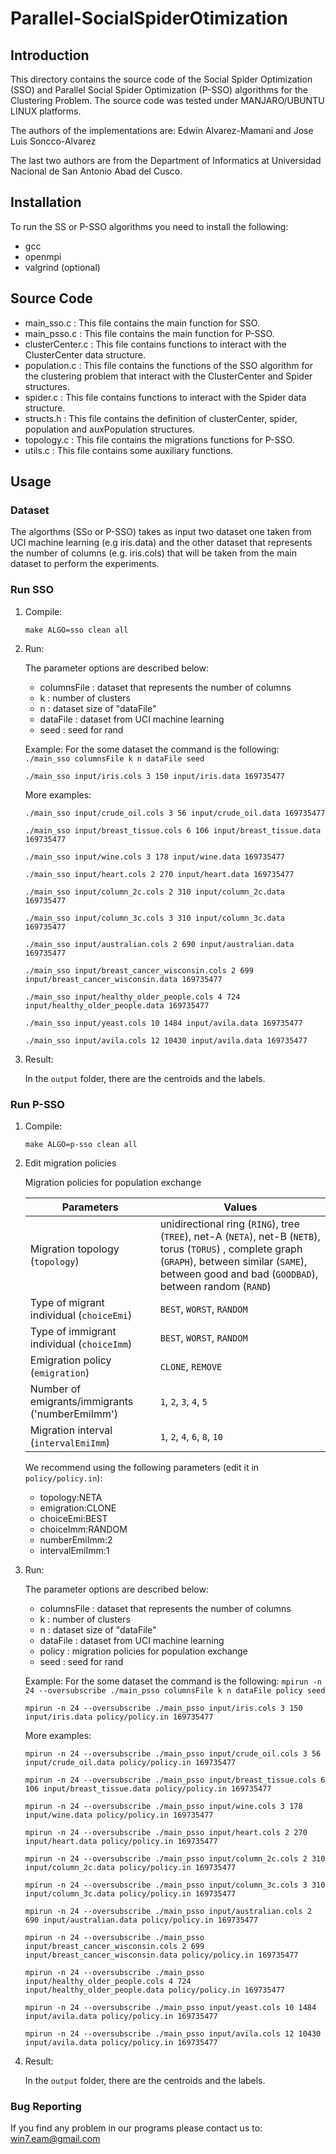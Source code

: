 # Parallel-SocialSpiderOtimization


## Introduction

This directory contains the source code of the Social Spider Optimization (SSO) and Parallel Social Spider Optimization (P-SSO) algorithms for the Clustering Problem. The source code was tested under MANJARO/UBUNTU LINUX platforms.

The authors of the implementations are: Edwin Alvarez-Mamani and Jose Luis Soncco-Alvarez

The last two authors are from the Department of Informatics at Universidad Nacional de San Antonio Abad del Cusco.

## Installation

To run the SS or P-SSO algorithms you need to install the following:
- gcc
- openmpi
- valgrind (optional)

## Source Code

- main_sso.c 		: 	This file contains the main function for SSO.
- main_psso.c 		: 	This file contains the main function for P-SSO.
- clusterCenter.c   :  	This file contains functions to interact with the ClusterCenter data structure.
- population.c      :   This file contains the functions of the SSO algorithm for the clustering problem  that interact with the ClusterCenter and Spider structures.
- spider.c     		: 	This file contains functions to interact with the Spider data structure.
- structs.h        	:	This file contains the definition of clusterCenter, spider, population and auxPopulation structures.
- topology.c        :   This file contains the migrations functions for P-SSO.
- utils.c 	        :   This file contains some auxiliary functions.

## Usage

### Dataset

The algorthms (SSo or P-SSO) takes as input two dataset one taken from UCI machine learning (e.g iris.data) and the other dataset that represents the number of columns (e.g. iris.cols) that will be taken from the main dataset to perform the experiments.

### Run SSO

1. Compile: 
    ```
    make ALGO=sso clean all
    ```

2. Run:

    The parameter options are described below:

    - columnsFile	:	dataset that represents the number of columns
    - k				:	number of clusters
    - n 			:	dataset size of "dataFile"
    - dataFile		:	dataset from UCI machine learning
    - seed			:	seed for rand

    Example: For the some dataset the command is the following: `./main_sso columnsFile k n dataFile seed`
    ```
    ./main_sso input/iris.cols 3 150 input/iris.data 169735477
    ```
    More examples:

    ```
    ./main_sso input/crude_oil.cols 3 56 input/crude_oil.data 169735477
    ```
    ```
    ./main_sso input/breast_tissue.cols 6 106 input/breast_tissue.data 169735477
    ```
    ```
    ./main_sso input/wine.cols 3 178 input/wine.data 169735477
    ```
    ```
    ./main_sso input/heart.cols 2 270 input/heart.data 169735477
    ```
    ```
    ./main_sso input/column_2c.cols 2 310 input/column_2c.data 169735477
    ```
    ```
    ./main_sso input/column_3c.cols 3 310 input/column_3c.data 169735477
    ```
    ```
    ./main_sso input/australian.cols 2 690 input/australian.data 169735477
    ```
    ```
    ./main_sso input/breast_cancer_wisconsin.cols 2 699 input/breast_cancer_wisconsin.data 169735477
    ```
    ```
    ./main_sso input/healthy_older_people.cols 4 724 input/healthy_older_people.data 169735477
    ```
    ```
    ./main_sso input/yeast.cols 10 1484 input/avila.data 169735477
    ```
    ```
    ./main_sso input/avila.cols 12 10430 input/avila.data 169735477
    ```

3. Result: 

    In the `output` folder, there are the centroids and the labels.

### Run P-SSO

1. Compile: 
    ```
    make ALGO=p-sso clean all
    ```

2. Edit migration policies

    Migration policies for population exchange

    | Parameters  | Values |
    | ------------- | ------------- |
    | Migration topology (`topology`)  | unidirectional ring (`RING`), tree (`TREE`), net-A (`NETA`), net-B (`NETB`), torus (`TORUS`) , complete graph (`GRAPH`), between similar (`SAME`), between good and bad (`GOODBAD`), between random (`RAND`)  |
    | Type of migrant individual (`choiceEmi`)  | `BEST`, `WORST`, `RANDOM`  |
    | Type of immigrant individual (`choiceImm`)  | `BEST`, `WORST`, `RANDOM`  |
    | Emigration policy (`emigration`)  | `CLONE`, `REMOVE`  |
    | Number of emigrants/immigrants ('numberEmiImm')  | `1`, `2`, `3`, `4`, `5`  |
    | Migration interval (`intervalEmiImm`)   | `1`, `2`, `4`, `6`, `8`, `10`  |


    We recommend using the following parameters (edit it in `policy/policy.in`):

    - topology:NETA
    - emigration:CLONE
    - choiceEmi:BEST
    - choiceImm:RANDOM
    - numberEmiImm:2
    - intervalEmiImm:1

3. Run:

    The parameter options are described below:

    - columnsFile	:	dataset that represents the number of columns
    - k				:	number of clusters
    - n 			:	dataset size of "dataFile"
    - dataFile		:	dataset from UCI machine learning
    - policy        :   migration policies for population exchange
    - seed			:	seed for rand

    Example: For the some dataset the command is the following: `mpirun -n 24 --oversubscribe ./main_psso columnsFile k n dataFile policy seed`
    ```
    mpirun -n 24 --oversubscribe ./main_psso input/iris.cols 3 150 input/iris.data policy/policy.in 169735477
    ```
    More examples:

    ```
    mpirun -n 24 --oversubscribe ./main_psso input/crude_oil.cols 3 56 input/crude_oil.data policy/policy.in 169735477
    ```
    ```
    mpirun -n 24 --oversubscribe ./main_psso input/breast_tissue.cols 6 106 input/breast_tissue.data policy/policy.in 169735477
    ```
    ```
    mpirun -n 24 --oversubscribe ./main_psso input/wine.cols 3 178 input/wine.data policy/policy.in 169735477
    ```
    ```
    mpirun -n 24 --oversubscribe ./main_psso input/heart.cols 2 270 input/heart.data policy/policy.in 169735477
    ```
    ```
    mpirun -n 24 --oversubscribe ./main_psso input/column_2c.cols 2 310 input/column_2c.data policy/policy.in 169735477
    ```
    ```
    mpirun -n 24 --oversubscribe ./main_psso input/column_3c.cols 3 310 input/column_3c.data policy/policy.in 169735477
    ```
    ```
    mpirun -n 24 --oversubscribe ./main_psso input/australian.cols 2 690 input/australian.data policy/policy.in 169735477
    ```
    ```
    mpirun -n 24 --oversubscribe ./main_psso input/breast_cancer_wisconsin.cols 2 699 input/breast_cancer_wisconsin.data policy/policy.in 169735477
    ```
    ```
    mpirun -n 24 --oversubscribe ./main_psso input/healthy_older_people.cols 4 724 input/healthy_older_people.data policy/policy.in 169735477
    ```
    ```
    mpirun -n 24 --oversubscribe ./main_psso input/yeast.cols 10 1484 input/avila.data policy/policy.in 169735477
    ```
    ```
    mpirun -n 24 --oversubscribe ./main_psso input/avila.cols 12 10430 input/avila.data policy/policy.in 169735477
    ```

3. Result: 

    In the `output` folder, there are the centroids and the labels.


### Bug Reporting

If you find any problem in our programs please contact us to: 
win7.eam@gmail.com

